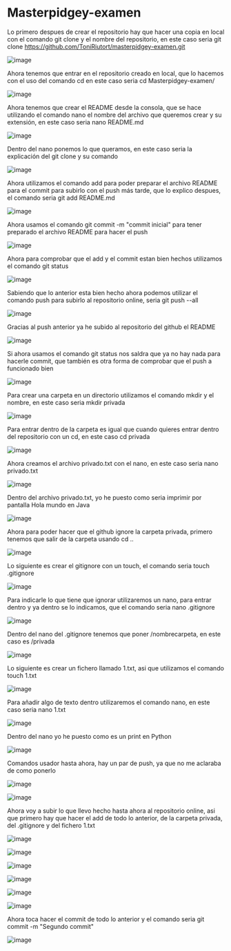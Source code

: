 # Masterpidgey-examen
Lo primero despues de crear el repositorio hay que hacer una copia en local con el comando git clone y el nombre del repositorio, en este caso seria git clone https://github.com/ToniRiutort/masterpidgey-examen.git

![image](https://user-images.githubusercontent.com/104781981/224254758-99171e4f-9673-47f5-b477-a2762bcf8333.png)

Ahora tenemos que entrar en el repositorio creado en local, que lo hacemos con el uso del comando cd en este caso seria cd Masterpidgey-examen/

![image](https://user-images.githubusercontent.com/104781981/224254958-ed332c23-42ad-4c04-9160-d20ec97f76e5.png)

Ahora tenemos que crear el README desde la consola, que se hace utilizando el comando nano el nombre del archivo que queremos crear y su extensión, en este caso seria nano README.md

![image](https://user-images.githubusercontent.com/104781981/224255488-34f08bd9-5a2c-4ee3-b941-e9de31632eea.png)

Dentro del nano ponemos lo que queramos, en este caso seria la explicación del git clone y su comando

![image](https://user-images.githubusercontent.com/104781981/224255757-1cc76c02-6c28-4626-9ae0-38086dac3238.png)

Ahora utilizamos el comando add para poder preparar el archivo README para el commit para subirlo con el push más tarde, que lo explico despues, el comando seria git add README.md

![image](https://user-images.githubusercontent.com/104781981/224255991-a99a6d67-c3d3-4e29-9934-877b06bb0b85.png)

Ahora usamos el comando git commit -m "commit inicial" para tener preparado el archivo README para hacer el push

![image](https://user-images.githubusercontent.com/104781981/224256722-e9b745d5-7ba2-4612-b445-5ce3dbbda3a1.png)

Ahora para comprobar que el add y el commit estan bien hechos utilizamos el comando git status

![image](https://user-images.githubusercontent.com/104781981/224256956-1e89ea19-7728-4589-a54a-6ec933b8a9a3.png)

Sabiendo que lo anterior esta bien hecho ahora podemos utilizar el comando push para subirlo al repositorio online, seria git push --all

![image](https://user-images.githubusercontent.com/104781981/224257380-66025947-9c87-49c5-9c24-5ac29618394f.png)

Gracias al push anterior ya he subido al repositorio del github el README

![image](https://user-images.githubusercontent.com/104781981/224254483-55e48997-8e2a-4c03-abee-98e91f38349e.png)

Si ahora usamos el comando git status nos saldra que ya no hay nada para hacerle commit, que también es otra forma de comprobar que el push a funcionado bien

![image](https://user-images.githubusercontent.com/104781981/224258702-bc49add3-5fee-4476-b4d8-c7515fe2c3e5.png)

Para crear una carpeta en un directorio utilizamos el comando mkdir y el nombre, en este caso seria mkdir privada

![image](https://user-images.githubusercontent.com/104781981/224259951-abd5fb2f-d6c6-4c54-abba-d6a05a506fd7.png)

Para entrar dentro de la carpeta es igual que cuando quieres entrar dentro del repositorio con un cd, en este caso cd privada

![image](https://user-images.githubusercontent.com/104781981/224260113-ca5693ac-0ce9-4853-8a6e-585828e717d6.png)

Ahora creamos el archivo privado.txt con el nano, en este caso seria nano privado.txt

![image](https://user-images.githubusercontent.com/104781981/224261222-4173bc57-8eb5-4cc9-8320-1efc0a0348b8.png)

Dentro del archivo privado.txt, yo he puesto como seria imprimir por pantalla Hola mundo en Java

![image](https://user-images.githubusercontent.com/104781981/224260908-1951cc8a-aa6c-469f-b5e6-10da750f87c0.png)

Ahora para poder hacer que el github ignore la carpeta privada, primero tenemos que salir de la carpeta usando cd ..

![image](https://user-images.githubusercontent.com/104781981/224261943-ad4e3fb0-5263-4b1e-839d-fff47422a796.png)

Lo siguiente es crear el gitignore con un touch, el comando seria touch .gitignore

![image](https://user-images.githubusercontent.com/104781981/224262470-df44e7d7-045d-4b0a-b745-bee28f4031b0.png)

Para indicarle lo que tiene que ignorar utilizaremos un nano, para entrar dentro y ya dentro se lo indicamos, que el comando seria nano .gitignore

![image](https://user-images.githubusercontent.com/104781981/224263779-8aa298be-f803-4d00-a077-e819444f513b.png)

Dentro del nano del .gitignore tenemos que poner /nombrecarpeta, en este caso es /privada

![image](https://user-images.githubusercontent.com/104781981/224263259-60b4696b-529e-4a33-bb95-ac0ac59f5eb2.png)

Lo siguiente es crear un fichero llamado 1.txt, asi que utilizamos el comando touch 1.txt

![image](https://user-images.githubusercontent.com/104781981/224265295-fa6d1cce-3cb6-468c-aa13-f5e2c36f3bae.png)

Para añadir algo de texto dentro utilizaremos el comando nano, en este caso seria nano 1.txt

![image](https://user-images.githubusercontent.com/104781981/224265380-63998cb5-faf9-4e65-a4bf-2a226e1ac2f7.png)

Dentro del nano yo he puesto como es un print en Python

![image](https://user-images.githubusercontent.com/104781981/224266291-f9816be1-871a-4497-be80-efe597bc5a8c.png)

Comandos usador hasta ahora, hay un par de push, ya que no me aclaraba de como ponerlo

![image](https://user-images.githubusercontent.com/104781981/224266900-375fcd6c-f70a-4d1d-b2aa-b2543df3b61d.png)

![image](https://user-images.githubusercontent.com/104781981/224267074-1ad92cd4-a2c3-4e35-9a1f-b5b7a8f06eb9.png)

Ahora voy a subir lo que llevo hecho hasta ahora al repositorio online, asi que primero hay que hacer el add de todo lo anterior, de la carpeta privada, del .gitignore y del fichero 1.txt

![image](https://user-images.githubusercontent.com/104781981/224269974-135dbd12-d25c-46c9-9a0c-722ff95a649c.png)

![image](https://user-images.githubusercontent.com/104781981/224270101-502133b5-5407-4c22-9c82-014745d8c3ff.png)

![image](https://user-images.githubusercontent.com/104781981/224270176-24814045-e455-415d-8657-127231a74a45.png)

![image](https://user-images.githubusercontent.com/104781981/224270256-8c50cdf2-5954-4425-9a5c-24289b603d34.png)

![image](https://user-images.githubusercontent.com/104781981/224270328-2b686618-42e4-48dd-a161-fed857d6a253.png)

![image](https://user-images.githubusercontent.com/104781981/224270382-a482544f-6823-4fa8-9dde-24abf43f5d0c.png)

Ahora toca hacer el commit de todo lo anterior y el comando seria git commit -m "Segundo commit"

![image](https://user-images.githubusercontent.com/104781981/224271288-245db36a-8bd9-4f71-942c-87f10b3570d4.png)

